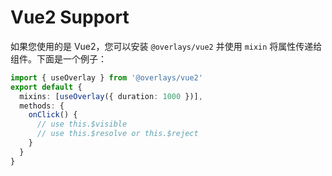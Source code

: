 # Vue2 Support

如果您使用的是 Vue2，您可以安装 `@overlays/vue2` 并使用 `mixin` 将属性传递给组件。下面是一个例子：

```ts
import { useOverlay } from '@overlays/vue2'
export default {
  mixins: [useOverlay({ duration: 1000 })],
  methods: {
    onClick() {
      // use this.$visible
      // use this.$resolve or this.$reject
    }
  }
}
```
